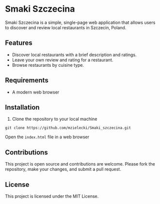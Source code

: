 # Smaki Szczecina
Smaki Szczecina is a simple, single-page web application that allows users to discover and review local restaurants in Szczecin, Poland.

## Features
* Discover local restaurants with a brief description and ratings.
* Leave your own review and rating for a restaurant.
* Browse restaurants by cuisine type.
## Requirements
* A modern web browser
## Installation
1. Clone the repository to your local machine
```
git clone https://github.com/mzielecki/Smaki_szczecina.git
```
Open the `index.html` file in a web browser

## Contributions
This project is open source and contributions are welcome. Please fork the repository, make your changes, and submit a pull request.

## License
This project is licensed under the MIT License.

